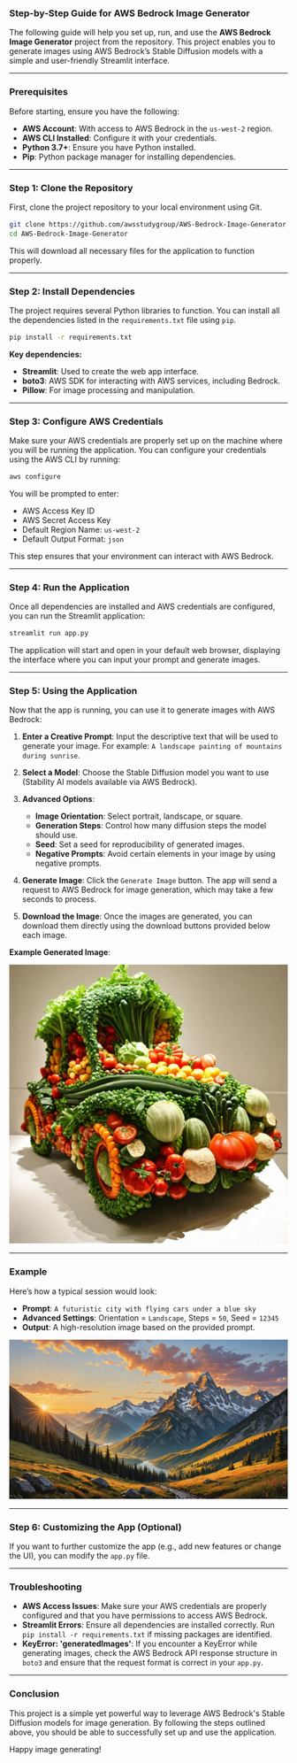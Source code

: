 

### Step-by-Step Guide for AWS Bedrock Image Generator

The following guide will help you set up, run, and use the **AWS Bedrock Image Generator** project from the repository. This project enables you to generate images using AWS Bedrock’s Stable Diffusion models with a simple and user-friendly Streamlit interface.

---

### Prerequisites

Before starting, ensure you have the following:

- **AWS Account**: With access to AWS Bedrock in the `us-west-2` region.
- **AWS CLI Installed**: Configure it with your credentials.
- **Python 3.7+**: Ensure you have Python installed.
- **Pip**: Python package manager for installing dependencies.

---

### Step 1: Clone the Repository

First, clone the project repository to your local environment using Git.

```bash
git clone https://github.com/awsstudygroup/AWS-Bedrock-Image-Generator.git
cd AWS-Bedrock-Image-Generator
```

This will download all necessary files for the application to function properly.

---

### Step 2: Install Dependencies

The project requires several Python libraries to function. You can install all the dependencies listed in the `requirements.txt` file using `pip`.

```bash
pip install -r requirements.txt
```

**Key dependencies:**

- **Streamlit**: Used to create the web app interface.
- **boto3**: AWS SDK for interacting with AWS services, including Bedrock.
- **Pillow**: For image processing and manipulation.

---

### Step 3: Configure AWS Credentials

Make sure your AWS credentials are properly set up on the machine where you will be running the application. You can configure your credentials using the AWS CLI by running:

```bash
aws configure
```

You will be prompted to enter:

- AWS Access Key ID
- AWS Secret Access Key
- Default Region Name: `us-west-2`
- Default Output Format: `json`

This step ensures that your environment can interact with AWS Bedrock.

---

### Step 4: Run the Application

Once all dependencies are installed and AWS credentials are configured, you can run the Streamlit application:

```bash
streamlit run app.py
```

The application will start and open in your default web browser, displaying the interface where you can input your prompt and generate images.

---

### Step 5: Using the Application

Now that the app is running, you can use it to generate images with AWS Bedrock:

1. **Enter a Creative Prompt**: Input the descriptive text that will be used to generate your image. For example: `A landscape painting of mountains during sunrise`.
   
2. **Select a Model**: Choose the Stable Diffusion model you want to use (Stability AI models available via AWS Bedrock).
   
3. **Advanced Options**:
    - **Image Orientation**: Select portrait, landscape, or square.
    - **Generation Steps**: Control how many diffusion steps the model should use.
    - **Seed**: Set a seed for reproducibility of generated images.
    - **Negative Prompts**: Avoid certain elements in your image by using negative prompts.

4. **Generate Image**: Click the `Generate Image` button. The app will send a request to AWS Bedrock for image generation, which may take a few seconds to process.

5. **Download the Image**: Once the images are generated, you can download them directly using the download buttons provided below each image.

**Example Generated Image**:

![Generated Image](./images/generated_image.png)

---

### Example

Here’s how a typical session would look:

- **Prompt**: `A futuristic city with flying cars under a blue sky`
- **Advanced Settings**: Orientation = `Landscape`, Steps = `50`, Seed = `12345`
- **Output**: A high-resolution image based on the provided prompt.

![Generated Image](./images/generated_image_1.png)

---

### Step 6: Customizing the App (Optional)

If you want to further customize the app (e.g., add new features or change the UI), you can modify the `app.py` file.

---

### Troubleshooting

- **AWS Access Issues**: Make sure your AWS credentials are properly configured and that you have permissions to access AWS Bedrock.
- **Streamlit Errors**: Ensure all dependencies are installed correctly. Run `pip install -r requirements.txt` if missing packages are identified.
- **KeyError: 'generatedImages'**: If you encounter a KeyError while generating images, check the AWS Bedrock API response structure in `boto3` and ensure that the request format is correct in your `app.py`.

---

### Conclusion

This project is a simple yet powerful way to leverage AWS Bedrock's Stable Diffusion models for image generation. By following the steps outlined above, you should be able to successfully set up and use the application.

Happy image generating!

